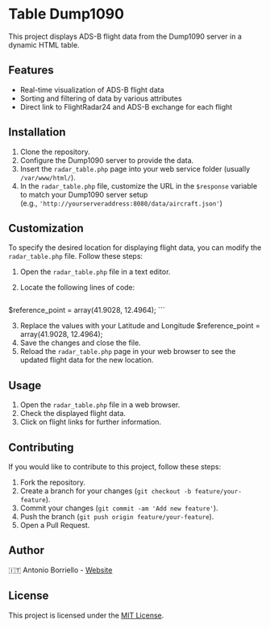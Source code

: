 # Table Dump1090

This project displays ADS-B flight data from the Dump1090 server in a dynamic HTML table.

## Features

- Real-time visualization of ADS-B flight data
- Sorting and filtering of data by various attributes
- Direct link to FlightRadar24 and ADS-B exchange for each flight

## Installation

1. Clone the repository.
2. Configure the Dump1090 server to provide the data.
3. Insert the `radar_table.php` page into your web service folder (usually `/var/www/html/`).
4. In the `radar_table.php` file, customize the URL in the `$response` variable to match your Dump1090 server setup  
(e.g., `'http://yourserveraddress:8080/data/aircraft.json'`)

## Customization

To specify the desired location for displaying flight data, you can modify the `radar_table.php` file. Follow these steps:

1. Open the `radar_table.php` file in a text editor.
2. Locate the following lines of code:

    ```php
 $reference_point = array(41.9028, 12.4964);
    ```

3. Replace the values with your Latitude and Longitude $reference_point = array(41.9028, 12.4964);
4. Save the changes and close the file.
5. Reload the `radar_table.php` page in your web browser to see the updated flight data for the new location.


## Usage

1. Open the `radar_table.php` file in a web browser.
2. Check the displayed flight data.
3. Click on flight links for further information.

## Contributing

If you would like to contribute to this project, follow these steps:

1. Fork the repository.
2. Create a branch for your changes (`git checkout -b feature/your-feature`).
3. Commit your changes (`git commit -am 'Add new feature'`).
4. Push the branch (`git push origin feature/your-feature`).
5. Open a Pull Request.

## Author

🇮🇹   Antonio Borriello - [Website](https://antonioborriello.wordpress.com)

## License

This project is licensed under the [MIT License](LICENSE).
